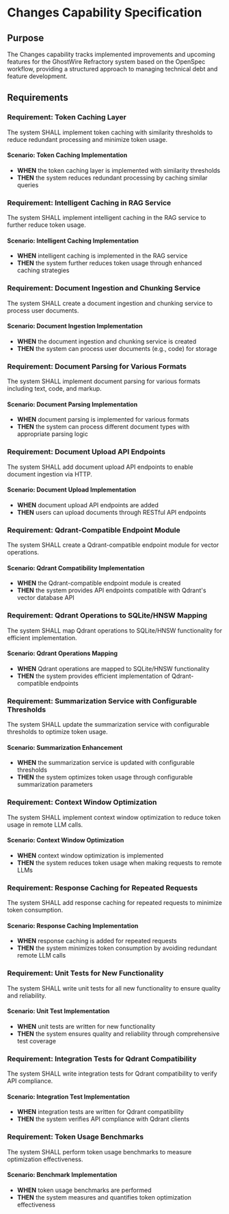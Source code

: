 # Changes Capability Specification

## Purpose
The Changes capability tracks implemented improvements and upcoming features for the GhostWire Refractory system based on the OpenSpec workflow, providing a structured approach to managing technical debt and feature development.

## Requirements

### Requirement: Token Caching Layer
The system SHALL implement token caching with similarity thresholds to reduce redundant processing and minimize token usage.

#### Scenario: Token Caching Implementation
- **WHEN** the token caching layer is implemented with similarity thresholds
- **THEN** the system reduces redundant processing by caching similar queries

### Requirement: Intelligent Caching in RAG Service
The system SHALL implement intelligent caching in the RAG service to further reduce token usage.

#### Scenario: Intelligent Caching Implementation
- **WHEN** intelligent caching is implemented in the RAG service
- **THEN** the system further reduces token usage through enhanced caching strategies

### Requirement: Document Ingestion and Chunking Service
The system SHALL create a document ingestion and chunking service to process user documents.

#### Scenario: Document Ingestion Implementation
- **WHEN** the document ingestion and chunking service is created
- **THEN** the system can process user documents (e.g., code) for storage

### Requirement: Document Parsing for Various Formats
The system SHALL implement document parsing for various formats including text, code, and markup.

#### Scenario: Document Parsing Implementation
- **WHEN** document parsing is implemented for various formats
- **THEN** the system can process different document types with appropriate parsing logic

### Requirement: Document Upload API Endpoints
The system SHALL add document upload API endpoints to enable document ingestion via HTTP.

#### Scenario: Document Upload Implementation
- **WHEN** document upload API endpoints are added
- **THEN** users can upload documents through RESTful API endpoints

### Requirement: Qdrant-Compatible Endpoint Module
The system SHALL create a Qdrant-compatible endpoint module for vector operations.

#### Scenario: Qdrant Compatibility Implementation
- **WHEN** the Qdrant-compatible endpoint module is created
- **THEN** the system provides API endpoints compatible with Qdrant's vector database API

### Requirement: Qdrant Operations to SQLite/HNSW Mapping
The system SHALL map Qdrant operations to SQLite/HNSW functionality for efficient implementation.

#### Scenario: Qdrant Operations Mapping
- **WHEN** Qdrant operations are mapped to SQLite/HNSW functionality
- **THEN** the system provides efficient implementation of Qdrant-compatible endpoints

### Requirement: Summarization Service with Configurable Thresholds
The system SHALL update the summarization service with configurable thresholds to optimize token usage.

#### Scenario: Summarization Enhancement
- **WHEN** the summarization service is updated with configurable thresholds
- **THEN** the system optimizes token usage through configurable summarization parameters

### Requirement: Context Window Optimization
The system SHALL implement context window optimization to reduce token usage in remote LLM calls.

#### Scenario: Context Window Optimization
- **WHEN** context window optimization is implemented
- **THEN** the system reduces token usage when making requests to remote LLMs

### Requirement: Response Caching for Repeated Requests
The system SHALL add response caching for repeated requests to minimize token consumption.

#### Scenario: Response Caching Implementation
- **WHEN** response caching is added for repeated requests
- **THEN** the system minimizes token consumption by avoiding redundant remote LLM calls

### Requirement: Unit Tests for New Functionality
The system SHALL write unit tests for all new functionality to ensure quality and reliability.

#### Scenario: Unit Test Implementation
- **WHEN** unit tests are written for new functionality
- **THEN** the system ensures quality and reliability through comprehensive test coverage

### Requirement: Integration Tests for Qdrant Compatibility
The system SHALL write integration tests for Qdrant compatibility to verify API compliance.

#### Scenario: Integration Test Implementation
- **WHEN** integration tests are written for Qdrant compatibility
- **THEN** the system verifies API compliance with Qdrant clients

### Requirement: Token Usage Benchmarks
The system SHALL perform token usage benchmarks to measure optimization effectiveness.

#### Scenario: Benchmark Implementation
- **WHEN** token usage benchmarks are performed
- **THEN** the system measures and quantifies token optimization effectiveness